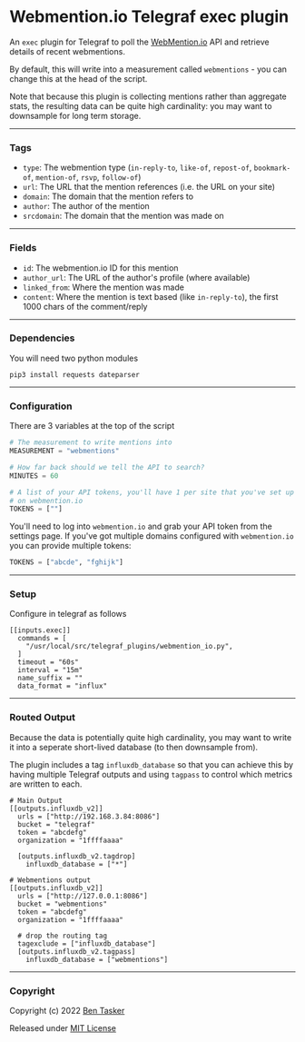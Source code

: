 # Webmention.io Telegraf exec plugin

An `exec` plugin for Telegraf to poll the [WebMention.io](https://webmention.io) API and retrieve details of recent webmentions.

By default, this will write into a measurement called `webmentions` - you can change this at the head of the script.

Note that because this plugin is collecting mentions rather than aggregate stats, the resulting data can be quite high cardinality: you may want to downsample for long term storage.

----

### Tags

* `type`: The webmention type (`in-reply-to`, `like-of`, `repost-of`, `bookmark-of`, `mention-of`, `rsvp`, `follow-of`)
* `url`: The URL that the mention references (i.e. the URL on your site)
* `domain`: The domain that the mention refers to
* `author`: The author of the mention
* `srcdomain`: The domain that the mention was made on

----

### Fields

* `id`: The webmention.io ID for this mention
* `author_url`: The URL of the author's profile (where available)
* `linked_from`: Where the mention was made
* `content`: Where the mention is text based (like `in-reply-to`), the first 1000 chars of the comment/reply

----

### Dependencies

You will need two python modules
```
pip3 install requests dateparser
```

----

### Configuration

There are 3 variables at the top of the script
```python
# The measurement to write mentions into
MEASUREMENT = "webmentions"

# How far back should we tell the API to search?
MINUTES = 60

# A list of your API tokens, you'll have 1 per site that you've set up
# on webmention.io
TOKENS = [""]
```

You'll need to log into `webmention.io` and grab your API token from the settings page. If you've got multiple domains configured with `webmention.io` you can provide multiple tokens:
```python
TOKENS = ["abcde", "fghijk"]
```
----

### Setup

Configure in telegraf as follows

```
[[inputs.exec]]
  commands = [
    "/usr/local/src/telegraf_plugins/webmention_io.py",
  ]
  timeout = "60s"
  interval = "15m"
  name_suffix = ""
  data_format = "influx"
```

----

### Routed Output

Because the data is potentially quite high cardinality, you may want to write it into a seperate short-lived database (to then downsample from).

The plugin includes a tag `influxdb_database` so that you can achieve this by having multiple Telegraf outputs and using `tagpass` to control which metrics are written to each.

```
# Main Output
[[outputs.influxdb_v2]]
  urls = ["http://192.168.3.84:8086"]
  bucket = "telegraf"
  token = "abcdefg"
  organization = "1ffffaaaa"
  
  [outputs.influxdb_v2.tagdrop]
    influxdb_database = ["*"]
    
# Webmentions output
[[outputs.influxdb_v2]]
  urls = ["http://127.0.0.1:8086"]
  bucket = "webmentions"
  token = "abcdefg"
  organization = "1ffffaaaa"

  # drop the routing tag
  tagexclude = ["influxdb_database"]
  [outputs.influxdb_v2.tagpass]
    influxdb_database = ["webmentions"]

```

----

### Copyright

Copyright (c) 2022 [Ben Tasker](https://www.bentasker.co.uk)

Released under [MIT License](https://www.bentasker.co.uk/pages/licenses/mit-license.html)
